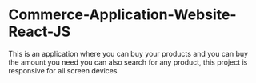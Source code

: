# Commerce-Application-Website-React-JS
This is an application where you can buy your products and you can buy the amount you need you can also search for any product, this project is responsive for all screen devices
